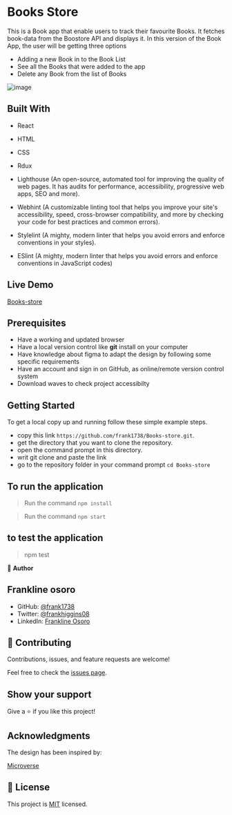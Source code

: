 # Books Store

This is a Book app that enable users to track their favourite Books.
It fetches book-data from the Boostore API and displays it.
In this version of the Book App, the user will be getting three options

- Adding a new Book in to the Book List
- See all the Books that were added to the app
- Delete any Book from the list of Books

![image](https://user-images.githubusercontent.com/98453979/172873172-87632ec7-d15f-4d15-88fc-c2e57ff97d89.png)

## Built With

- React

- HTML

- CSS

- Rdux

- Lighthouse (An open-source, automated tool for improving the quality of web pages. It has audits for performance, accessibility, progressive web apps, SEO and more).

- Webhint (A customizable linting tool that helps you improve your site's accessibility, speed, cross-browser compatibility, and more by checking your code for best practices and common errors).

- Stylelint (A mighty, modern linter that helps you avoid errors and enforce conventions in your styles).

- ESlint (A mighty, modern linter that helps you avoid errors and enforce conventions in JavaScript codes)

## Live Demo

[Books-store](https://meek-centaur-33bb88.netlify.app/)

## Prerequisites

- Have a working and updated browser
- Have a local version control like **git** install on your computer
- Have knowledge about figma to adapt the design by following some specific requirements
- Have an account and sign in on GitHub, as online/remote version control system
- Download waves to check project accessibilty

## Getting Started

To get a local copy up and running follow these simple example steps.

- copy this link `https://github.com/frank1738/Books-store.git`.
- get the directory that you want to clone the repository.
- open the command prompt in this directory.
- writ git clone and paste the link
- go to the repository folder in your command prompt `cd Books-store`

## To run the application

> Run the command `npm install`

> Run the command `npm start`

## to test the application

> npm test

👤 **Author**

## Frankline osoro

- GitHub: [@frank1738](https://github.com/frank1738)
- Twitter: [@frankhiggins08](https://twitter.com/frankhiggins08)
- LinkedIn: [Frankline Osoro](http://www.linkedin.com/in/frankline-osoro-b526ba18b)

## 🤝 Contributing

Contributions, issues, and feature requests are welcome!

Feel free to check the [issues page](../../issues/).

## Show your support

Give a ⭐️ if you like this project!

## Acknowledgments

The design has been inspired by:

[Microverse](https://www.microverse.org)

## 📝 License

This project is [MIT](./MIT.md) licensed.
